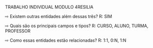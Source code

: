 TRABALHO INDIVIDUAL MODULO 4RESILIA

⇨ Existem outras entidades além dessas três? 
R: SIM

⇨ Quais são os principais campos e tipos?
R: CURSO, ALUNO, TURMA, PROFESSOR

⇨ Como essas entidades estão relacionadas?
R: 1:1, 0:N, 1:N
